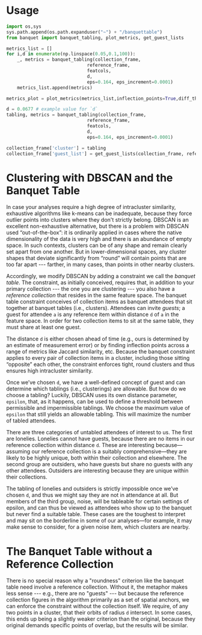 # Usage

```python
import os,sys
sys.path.append(os.path.expanduser("~") + "/banquettable")
from banquet import banquet_tabling, plot_metrics, get_guest_lists

metrics_list = []
for i,d in enumerate(np.linspace(0.05,0.1,100)):
    _, metrics = banquet_tabling(collection_frame, 
                              reference_frame, 
                              featcols, 
                              d, 
                              eps=0.164, eps_increment=0.0001)
    metrics_list.append(metrics)

metrics_plot = plot_metrics(metrics_list,inflection_points=True,diff_threshold=0.025)

d = 0.0677 # example value for `d`
tabling, metrics = banquet_tabling(collection_frame, 
                              reference_frame, 
                              featcols, 
                              d, 
                              eps=0.164, eps_increment=0.0001)

collection_frame['cluster'] = tabling
collection_frame['guest_list'] = get_guest_lists(collection_frame, reference_frame, featcols, d)
```

# Clustering with DBSCAN and the Banquet Table

In case your analyses require a high degree of intracluster similarity, exhaustive algorithms like k-means can be inadequate, because they force outlier points into clusters where they don't strictly belong. DBSCAN is an excellent non-exhaustive alternative, but there is a problem with DBSCAN used “out-of-the-box”: it is ordinarily applied in cases where the native dimensionality of the data is very high and there is an abundance of empty space. In such contexts, clusters can be of any shape and remain clearly set apart from one another. But in lower-dimensional spaces, any cluster shapes that deviate significantly from “round” will contain points that are too far apart --- farther, in many cases, than points in other nearby clusters.

Accordingly, we modify DBSCAN by adding a constraint we call the _banquet table_. The constraint, as initially conceived, requires that, in addition to your primary collection --- the one you are clustering --- you also have a _reference collection_ that resides in the same feature space. The banquet table constraint conceives of collection items as banquet attendees that sit together at banquet tables (i.e., clusters). Attendees can invite _guests_; a guest for attendee `a` is any reference item within distance `d` of `a` in the feature space. In order for two collection items to sit at the same table, they must share at least one guest.

The distance `d` is either chosen ahead of time (e.g., ours is determined by an estimate of measurement error) or by finding inflection points across a range of metrics like Jaccard similarity, etc. Because the banquet constraint applies to every pair of collection items in a cluster, including those sitting “opposite” each other, the constraint enforces tight, round clusters and thus ensures high intracluster similarity.

Once we’ve chosen `d`, we have a well-defined concept of guest and can determine which tablings (i.e., clusterings) are allowable. But how do we choose a tabling? Luckily, DBSCAN uses its own distance parameter, `epsilon`, that, as it happens, can be used to define a threshold between permissible and impermissible tablings. We choose the maximum value of `epsilon` that still yields an allowable tabling. This will maximize the number of tabled attendees.

There are three categories of untabled attendees of interest to us. The first are lonelies. Lonelies cannot have guests, because there are no items in our reference collection within distance `d`. These are interesting because—assuming our reference collection is a suitably comprehensive—they are likely to be highly unique, both within their collection and elsewhere. The second group are outsiders, who have guests but share no guests with any other attendees. Outsiders are interesting because they are unique within their collections. 

The tabling of lonelies and outsiders is strictly impossible once we’ve chosen `d`, and thus we might say they are not in attendance at all. But members of the third group, noise, will be tableable for certain settings of epsilon, and can thus be viewed as attendees who show up to the banquet but never find a suitable table. These cases are the toughest to interpret and may sit on the borderline in some of our analyses—for example, it may make sense to consider, for a given noise item, which clusters are nearby.

# The Banquet Table without a Reference Collection

There is no special reason why a "roundness" criterion like the banquet table need involve a reference collection. Without it, the metaphor makes less sense --- e.g., there are no "guests" --- but because the reference collection figures in the algorithm primarily as a set of spatial anchors, we can enforce the constraint without the collection itself. We require, of any two points in a cluster, that their orbits of radius `d` intersect. In some cases, this ends up being a slightly weaker criterion than the original, because they original demands specific points of overlap, but the results will be similar.
